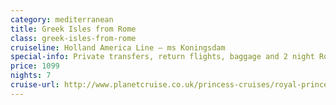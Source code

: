 ```yaml
---
category: mediterranean
title: Greek Isles from Rome
class: greek-isles-from-rome
cruiseline: Holland America Line – ms Koningsdam
special-info: Private transfers, return flights, baggage and 2 night Rome stay
price: 1099
nights: 7
cruise-url: http://www.planetcruise.co.uk/princess-cruises/royal-princess/10-september-2016/95466?utm_medium=referral&utm_source=secret-escapes&utm_campaign=website
---
```


